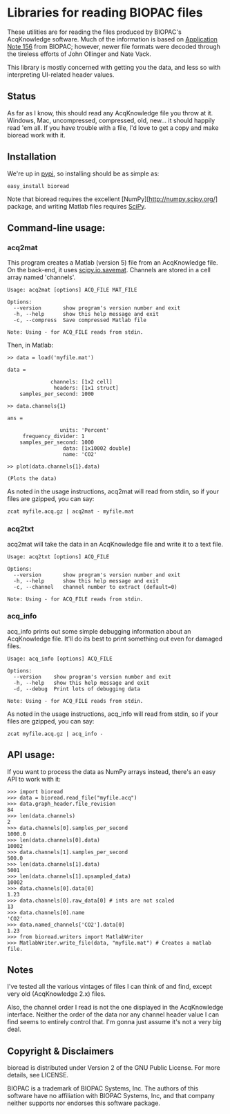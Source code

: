 # Libraries for reading BIOPAC files

These utilities are for reading the files produced by BIOPAC's AcqKnowledge software. Much of the information is based on  [Application Note 156](http://www.biopac.com/Manuals/app_pdf/app156.pdf) from BIOPAC; however, newer file formats were decoded through the tireless efforts of John Ollinger and Nate Vack.

This library is mostly concerned with getting you the data, and less so with interpreting UI-related header values.

## Status

As far as I know, this should read any AcqKnowledge file you throw at it. Windows, Mac, uncompressed, compressed, old, new... it should happily read 'em all. If you have trouble with a file, I'd love to get a copy and make bioread work with it.

## Installation

We're up in [pypi](http://pypi.python.org/pypi), so installing should be as simple as:

```
easy_install bioread
```

Note that bioread requires the excellent [NumPy][http://numpy.scipy.org/] package, and writing Matlab files requires [SciPy](http://scipy.org/).

## Command-line usage:

### acq2mat

This program creates a Matlab (version 5) file from an AcqKnowledge file. On the back-end, it uses [scipy.io.savemat](http://docs.scipy.org/doc/scipy/reference/generated/scipy.io.savemat.html). Channels are stored in a cell array named 'channels'.

```
Usage: acq2mat [options] ACQ_FILE MAT_FILE

Options:
  --version       show program's version number and exit
  -h, --help      show this help message and exit
  -c, --compress  Save compressed Matlab file

Note: Using - for ACQ_FILE reads from stdin.
```

Then, in Matlab:

```
>> data = load('myfile.mat')

data = 

              channels: [1x2 cell]
               headers: [1x1 struct]
    samples_per_second: 1000

>> data.channels{1}

ans = 

                 units: 'Percent'
     frequency_divider: 1
    samples_per_second: 1000
                  data: [1x10002 double]
                  name: 'CO2'
                  
>> plot(data.channels{1}.data)

(Plots the data)
```

As noted in the usage instructions, acq2mat will read from stdin, so if your files are gzipped, you can say:

```
zcat myfile.acq.gz | acq2mat - myfile.mat
```

### acq2txt

acq2mat will take the data in an AcqKnowledge file and write it to a text file.

```
Usage: acq2txt [options] ACQ_FILE

Options:
  --version       show program's version number and exit
  -h, --help      show this help message and exit
  -c, --channel   channel number to extract (default=0)

Note: Using - for ACQ_FILE reads from stdin.
```

### acq_info

acq_info prints out some simple debugging information about an AcqKnowledge file. It'll do its best to print something out even for damaged files.

```
Usage: acq_info [options] ACQ_FILE

Options:
  --version    show program's version number and exit
  -h, --help   show this help message and exit
  -d, --debug  Print lots of debugging data

Note: Using - for ACQ_FILE reads from stdin.
```

As noted in the usage instructions, acq_info will read from stdin, so if your files are gzipped, you can say:

```
zcat myfile.acq.gz | acq_info -
```

## API usage:

If you want to process the data as NumPy arrays instead, there's an easy API to work with it:

```
>>> import bioread
>>> data = bioread.read_file("myfile.acq")
>>> data.graph_header.file_revision
84
>>> len(data.channels)
2
>>> data.channels[0].samples_per_second
1000.0
>>> len(data.channels[0].data)
10002
>>> data.channels[1].samples_per_second
500.0
>>> len(data.channels[1].data) 
5001
>>> len(data.channels[1].upsampled_data)
10002
>>> data.channels[0].data[0]
1.23
>>> data.channels[0].raw_data[0] # ints are not scaled
13
>>> data.channels[0].name
'CO2'
>>> data.named_channels['CO2'].data[0]
1.23
>>> from bioread.writers import MatlabWriter
>>> MatlabWriter.write_file(data, "myfile.mat") # Creates a matlab file.
```

## Notes

I've tested all the various vintages of files I can think of and find, except very old (AcqKnowledge 2.x) files.

Also, the channel order I read is not the one displayed in the AcqKnowledge interface. Neither the order of the data nor any channel header value I can find seems to entirely control that. I'm gonna just assume it's not a very big deal.

## Copyright & Disclaimers

bioread is distributed under Version 2 of the GNU Public License. For more details, see LICENSE.

BIOPAC is a trademark of BIOPAC Systems, Inc. The authors of this software have no affiliation with BIOPAC Systems, Inc, and that company neither supports nor endorses this software package.
